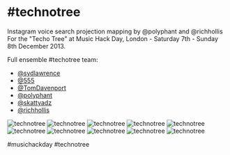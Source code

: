 # #technotree

Instagram voice search projection mapping by @polyphant and @richhollis For the "Techo Tree" at Music Hack Day, London - Saturday 7th - Sunday 8th December 2013.

Full ensemble #techotree team:

- [@sydlawrence](https://twitter.com/sydlawrence)
- [@555](https://twitter.com/555)
- [@TomDavenport](https://twitter.com/TomDavenport)
- [@polyphant](https://twitter.com/polyphant)
- [@skattyadz](https://twitter.com/skattyadz)
- [@richhollis](https://twitter.com/richhollis)

![technotree](http://distilleryimage4.s3.amazonaws.com/08679c7c603c11e382a90ad12b6d3376_6.jpg)
![technotree](http://distilleryimage2.s3.amazonaws.com/0f2546e6603b11e39dfb0ac1ed5599c8_6.jpg)
![technotree](http://distilleryimage6.s3.amazonaws.com/100683b2600011e38352122ed0b019ef_6.jpg)
![technotree](http://distilleryimage5.s3.amazonaws.com/4df3870c603b11e3a24212df786a068e_6.jpg)
![technotree](http://distilleryimage1.s3.amazonaws.com/6a2ea5ec5f7211e39395120aa4c2c382_6.jpg)
![technotree](http://distilleryimage10.s3.amazonaws.com/c3512104603a11e386531224b657c6a3_6.jpg)
![technotree](http://distilleryimage4.s3.amazonaws.com/c68a9c285fff11e3a9890e59466a27ed_6.jpg)
![technotree](http://distilleryimage6.s3.amazonaws.com/d5c20c7e600b11e3b8c61207f57a3820_6.jpg)
![technotree](http://distilleryimage9.s3.amazonaws.com/e669824e603a11e39c22120bf3493343_6.jpg)
![technotree](http://distilleryimage0.s3.amazonaws.com/fdefc9e05f9611e38e330ec216d01c99_6.jpg)

 #musichackday #technotree

